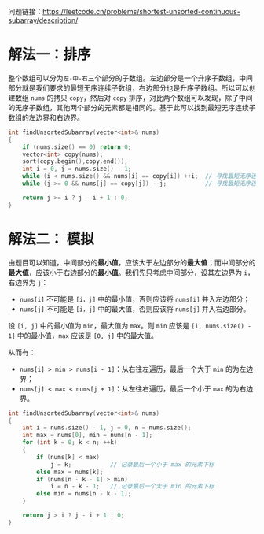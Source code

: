 问题链接：https://leetcode.cn/problems/shortest-unsorted-continuous-subarray/description/

# 解法一：排序

整个数组可以分为`左-中-右`三个部分的子数组。左边部分是一个升序子数组，中间部分就是我们要求的最短无序连续子数组，右边部分也是升序子数组。所以可以创建数组 `nums` 的拷贝 `copy`，然后对 `copy` 排序，对比两个数组可以发现，除了中间的无序子数组，其他两个部分的元素都是相同的。基于此可以找到最短无序连续子数组的左边界和右边界。

```cpp
int findUnsortedSubarray(vector<int>& nums)
{
    if (nums.size() == 0) return 0;
    vector<int> copy(nums);
    sort(copy.begin(),copy.end());
    int i = 0, j = nums.size() - 1;
    while (i < nums.size() && nums[i] == copy[i]) ++i;  // 寻找最短无序连续子数组的左边界
    while (j >= 0 && nums[j] == copy[j]) --j;           // 寻找最短无序连续子数组的右边界

    return j >= i ? j - i + 1 : 0;
}
```

# 解法二： 模拟

由题目可以知道，中间部分的**最小值**，应该大于左边部分的**最大值**；而中间部分的**最大值**，应该小于右边部分的**最小值**。我们先只考虑中间部分，设其左边界为 `i`，右边界为 `j`：

- `nums[i]` 不可能是 `[i，j]` 中的最小值，否则应该将 `nums[i]` 并入左边部分；
- `nums[j]` 不可能是 `[i，j]` 中的最大值，否则应该将 `nums[j]` 并入右边部分。

设 `[i, j]` 中的最小值为 `min`，最大值为 `max`。则 `min` 应该是 `[i, nums.size() - 1]` 中的最小值，`max` 应该是 `[0, j]` 中的最大值。

从而有：

- `nums[i] > min > nums[i - 1]`：从右往左遍历，最后一个大于 `min` 的为左边界；
- `nums[j] < max < nums[j + 1]`：从左往右遍历，最后一个小于 `max` 的为右边界。

```cpp
int findUnsortedSubarray(vector<int>& nums)
{
    int i = nums.size() - 1, j = 0, n = nums.size();
    int max = nums[0], min = nums[n - 1];
    for (int k = 0; k < n; ++k)
    {
        if (nums[k] < max)
            j = k;           // 记录最后一个小于 max 的元素下标
        else max = nums[k]; 
        if (nums[n - k - 1] > min)
            i = n - k - 1;   // 记录最后一个大于 min 的元素下标
        else min = nums[n - k - 1];
    }

    return j > i ? j - i + 1 : 0;
}
```

